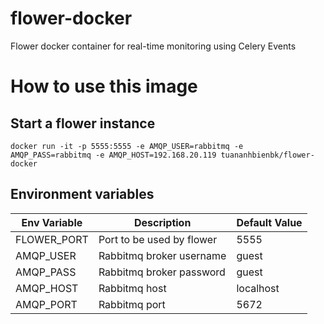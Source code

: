 # flower-docker
Flower docker container for real-time monitoring using Celery Events

# How to use this image
## Start a flower instance
```
docker run -it -p 5555:5555 -e AMQP_USER=rabbitmq -e AMQP_PASS=rabbitmq -e AMQP_HOST=192.168.20.119 tuananhbienbk/flower-docker
```

## Environment variables
| Env Variable | Description | Default Value|
| ------------ | ----------- |--------------------- |
| FLOWER_PORT | Port to be used by flower | 5555 |
| AMQP_USER | Rabbitmq broker username | guest |
| AMQP_PASS | Rabbitmq broker password | guest |
| AMQP_HOST | Rabbitmq host | localhost |
| AMQP_PORT | Rabbitmq port | 5672 |

